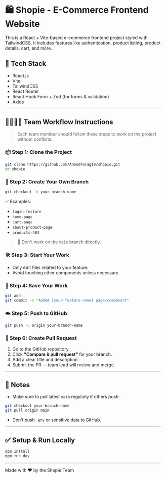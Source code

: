 
# 🛍️ Shopie - E-Commerce Frontend Website

This is a React + Vite-based e-commerce frontend project styled with TailwindCSS.
It includes features like authentication, product listing, product details, cart, and more.

## 🚀 Tech Stack

- React.js
- Vite
- TailwindCSS
- React Router
- React Hook Form + Zod (for forms & validation)
- Axios

---

## 👨‍👩‍👧‍👦 Team Workflow Instructions

> Each team member should follow these steps to work on the project without conflicts.

### 📦 Step 1: Clone the Project

```bash
git clone https://github.com/AhmedFarag18/shopie.git
cd shopie
```

### 🌿 Step 2: Create Your Own Branch

```bash
git checkout -b your-branch-name
```

✅ Examples:

- `login-feature`
- `home-page`
- `cart-page`
- `about-product-page`
- `products-404`

> 📌 Don't work on the `main` branch directly.

### 🛠️ Step 3: Start Your Work

- Only edit files related to your feature.
- Avoid touching other components unless necessary.

### 💾 Step 4: Save Your Work

```bash
git add .
git commit -m "Added [your-feature-name] page/component"
```

### ☁️ Step 5: Push to GitHub

```bash
git push -u origin your-branch-name
```

### 🔁 Step 6: Create Pull Request

1. Go to the GitHub repository.
2. Click **"Compare & pull request"** for your branch.
3. Add a clear title and description.
4. Submit the PR — team lead will review and merge.

---

## 🧠 Notes

- Make sure to pull latest `main` regularly if others push:

```bash
git checkout your-branch-name
git pull origin main
```

- Don’t push `.env` or sensitive data to GitHub.

---

## ✅ Setup & Run Locally

```bash
npm install
npm run dev
```

---

Made with ❤️ by the Shopie Team
